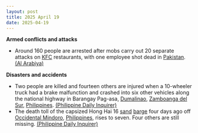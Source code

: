 ```yaml
---
layout: post
title: 2025 April 19
date: 2025-04-19
---
```



**Armed conflicts and attacks**

* Around 160 people are arrested after mobs carry out 20 separate attacks on [KFC](https://en.wikipedia.org/wiki/KFC "KFC") restaurants, with one employee shot dead in [Pakistan](https://en.wikipedia.org/wiki/Pakistan "Pakistan"). [(Al Arabiya)](https://english.alarabiya.net/News/world/2025/04/19/pakistan-police-arrest-160-people-over-several-israel-linked-boycott-attacks-on-kfc)

**Disasters and accidents**

* Two people are killed and fourteen others are injured when a 10-wheeler truck had a brake malfunction and crashed into six other vehicles along the national highway in Barangay Pag-asa, [Dumalinao](https://en.wikipedia.org/wiki/Dumalinao "Dumalinao"), [Zamboanga del Sur](https://en.wikipedia.org/wiki/Zamboanga_del_Sur "Zamboanga del Sur"), [Philippines](https://en.wikipedia.org/wiki/Philippines "Philippines"). [(Philippine Daily Inquirer)](https://newsinfo.inquirer.net/2054104/2-dead-14-injured-in-zamboanga-del-sur-road-crash)
* The death toll of the capsized Hong Hai 16 [sand](https://en.wikipedia.org/wiki/Sand "Sand") [barge](https://en.wikipedia.org/wiki/Barge "Barge") four days ago off [Occidental Mindoro](https://en.wikipedia.org/wiki/Occidental_Mindoro "Occidental Mindoro"), [Philippines](https://en.wikipedia.org/wiki/Philippines "Philippines"), rises to seven. Four others are still missing. [(Philippine Daily Inquirer)](https://newsinfo.inquirer.net/2054159/1-more-body-recovered-from-capsized-sand-vessel-pcg)
